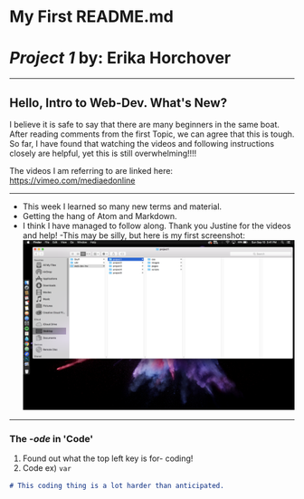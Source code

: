  # My First README.md

# *Project 1* by: Erika Horchover

***

## **Hello, Intro to Web-Dev. What's New?**

 I believe it is safe to say that there are many beginners in the same boat. After reading comments from the first Topic, we can agree that this is tough. So far, I have found that watching the videos and following instructions closely are helpful, yet this is still overwhelming!!!!

 The videos I am referring to are linked here: https://vimeo.com/mediaedonline


---

- This week I learned so many new terms and material.
- Getting the hang of Atom and Markdown.
- I think I have managed to follow along. Thank you Justine for the videos and help!
-This may be silly, but here is my first screenshot:
![Screenshot of my directory](./images/screenshot1.png)

---
### The *-ode* in **'Code'**
1. Found out what the top left key is for- coding!
2. Code ex) `var `
```markdown
# This coding thing is a lot harder than anticipated.
```
